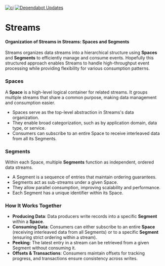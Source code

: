 [![ci](https://github.com/fgrzl/kv/actions/workflows/ci.yml/badge.svg)](https://github.com/fgrzl/kv/actions/workflows/ci.yml)
[![Dependabot Updates](https://github.com/fgrzl/kv/actions/workflows/dependabot/dependabot-updates/badge.svg)](https://github.com/fgrzl/kv/actions/workflows/dependabot/dependabot-updates)

# Streams
[](url)
#### Organization of Streams in Streams: Spaces and Segments
Streams organizes data streams into a hierarchical structure using **Spaces** and **Segments** to efficiently manage and consume events. Hopefully t[](url)his structured approach enables Streams to handle high-throughput event processing while providing flexibility for various consumption patterns.

### Spaces
A **Space** is a high-level logical container for related streams. It groups multiple streams that share a common purpose, making data management and consumption easier.

- Spaces serve as the top-level abstraction in Streams's data organization.  
- They enable broad categorization, such as by application domain, data type, or service.  
- Consumers can subscribe to an entire Space to receive interleaved data from all its Segments.

### Segments 
Within each Space, multiple **Segments** function as independent, ordered data streams.

- A Segment is a sequence of entries that maintain ordering guarantees.  
- Segments act as sub-streams under a given Space.  
- They allow parallel consumption, improving scalability and performance.  
- Each Segment has a unique identifier within its Space.

### How It Works Together  
- **Producing Data**: Data producers write records into a specific **Segment** within a **Space**.  
- **Consuming Data**: Consumers can either subscribe to an entire **Space** (receiving interleaved data from all Segments) or to a specific **Segment** (ensuring strict ordering within a stream).  
- **Peeking**: The latest entry in a stream can be retrieved from a given Segment without consuming it.  
- **Offsets & Transactions**: Consumers maintain offsets for tracking progress, and transactions ensure consistency across writes.  
